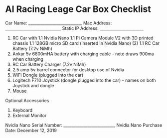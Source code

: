 # AI Racing Leage Car Box Checklist

Car Name: ___________________________
Mac Address: ____________________________
Static IP Address: ______________________

1. RC Car with
1.1 Nvidia Nano
1.1 Pi Camera Module V2 with 3D printed chassis
1.1 128GB micro SD card (inserted in Nvidia Nano) (2)
1.1 RC Car Battery (7.2v NiMh)
1. Ankar 5v 6800mHA battery with charging cable - note draws 900ma when charging
1. RC Car Battery Charger (7.2v NiMh)
1. 2.5 amp 5v barrel connector for desktop use of Nvidia
1. WiFi Dongle (plugged into the car)
1. Logitech F710 Joystick (dongle plugged into the car) - names on both Joystick and dongle
1. Mouse

Optional Accessories
1. Keyboard
1. External Monitor

Nvidia Nano Serial Number: __________________________
Nvidia Nano Purchase Date: December 12, 2019
